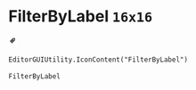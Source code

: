 # FilterByLabel `16x16`
<img src="/img/FilterByLabel.png" width=16 height=16>

``` CSharp
EditorGUIUtility.IconContent("FilterByLabel")
```
```
FilterByLabel
```
